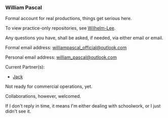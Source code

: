 ### William Pascal

Formal account for real productions, things get serious here.

To view practice-only repositories, see [Wilhelm-Lee](https://github.com/Wilhelm-Lee).

Any questions you have, shall be asked, if needed, via either email or email.

Formal email address:  williampascal_official@outlook.com

Personal email address:  william_pascal@outlook.com

Current Partner(s):
 - [Jack](https://github.com/imJack6)

Not ready for commercial operations, yet.

Collaborations, however, welcomed.

If I don't reply in time, it means I'm either dealing with schoolwork, or I just didn't see it.
